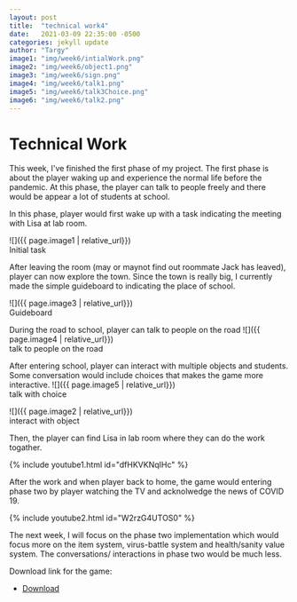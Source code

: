 ```yaml
---
layout: post
title:  "technical work4"
date:   2021-03-09 22:35:00 -0500
categories: jekyll update
author: "Targy"
image1: "img/week6/intialWork.png"
image2: "img/week6/object1.png"
image3: "img/week6/sign.png"
image4: "img/week6/talk1.png"
image5: "img/week6/talk3Choice.png"
image6: "img/week6/talk2.png"
---
```


# Technical Work

This week, I've finished the first phase of my project. The first phase is about the player waking up and experience the normal life before the pandemic. At this phase, the player can talk to people freely and there would be appear a lot of students at school.

In this phase, player would first wake up with a task indicating the meeting with Lisa at lab room.

![]({{ page.image1 | relative_url}})  
Initial task 

After leaving the room (may or maynot find out roommate Jack has leaved), player can now explore the town. Since the town is really big, I currently made the simple guideboard to indicating the place of school.

![]({{ page.image3 | relative_url}})  
Guideboard

During the road to school, player can talk to people on the road
![]({{ page.image4 | relative_url}})  
talk to people on the road

After entering school, player can interact with multiple objects and students. Some conversation would include choices that makes the game more interactive.
![]({{ page.image5 | relative_url}})  
talk with choice

![]({{ page.image2 | relative_url}})  
interact with object

Then, the player can find Lisa in lab room where they can do the work togather.

{% include youtube1.html id="dfHKVKNqIHc" %}  

After the work and when player back to home, the game would entering phase two by player watching the TV and acknolwedge the news of COVID 19.

{% include youtube2.html id="W2rzG4UTOS0" %}  

The next week, I will focus on the phase two implementation which would focus more on the item system, virus-battle system and health/sanity value system. The conversations/ interactions in phase two would be much less.

Download link for the game:
* [Download](https://drive.google.com/file/d/1qBnbezyiaR7i8hSm6nPQvpPSRaUYSjg8/view?usp=sharing)